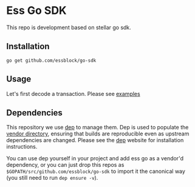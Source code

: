 # Ess Go SDK

This repo is development based on stellar go sdk.

## Installation

```shell
go get github.com/essblock/go-sdk
```

## Usage

Let's first decode a transaction.
Please see [examples](https://github.com/essblock/go-sdk/examples)


## Dependencies

This repository we use [dep](https://golang.github.io/dep/) to manage them.
Dep is used to populate the [vendor directory](https://golang.github.io/dep/docs/ensure-mechanics.html), ensuring that builds are reproducible even as upstream dependencies are changed.
Please see the [dep](https://golang.github.io/dep/) website for installation instructions.

You can use dep yourself in your project and add ess go as a vendor'd dependency, or you can just drop this repos as `$GOPATH/src/github.com/essblock/go-sdk` to import it the canonical way (you still need to run `dep ensure -v`).



